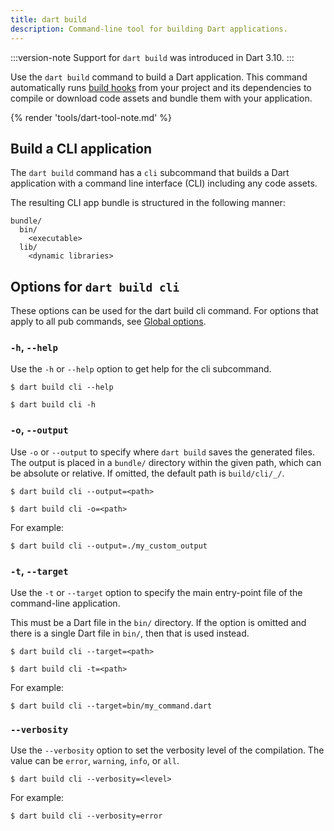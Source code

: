 ```yaml
---
title: dart build
description: Command-line tool for building Dart applications.
---
```

:::version-note
Support for `dart build` was introduced in Dart 3.10.
:::

Use the `dart build` command to build a Dart application.
This command automatically runs [build hooks](/tools/hooks) 
from your project and its dependencies to compile or download 
code assets and bundle them with your application.

{% render 'tools/dart-tool-note.md' %}

## Build a CLI application 

The `dart build` command has a `cli` subcommand that 
builds a Dart application with a command line interface (CLI)
including any code assets.

The resulting CLI app bundle is structured in the following manner:

```
bundle/
  bin/
    <executable>
  lib/
    <dynamic libraries>
```

## Options for `dart build cli`

These options can be used for the dart build cli command. 
For options that apply to all pub commands, see [Global options][].

### `-h`, `--help`

Use the `-h` or `--help` option to get help for the cli subcommand.

```console
$ dart build cli --help
```

```console
$ dart build cli -h
```


### `-o`, `--output`

Use `-o` or `--output` to specify where `dart build` saves 
the generated files. The output is placed in a `bundle/` directory 
within the given path, which can be absolute or relative. 
If omitted, the default path is `build/cli/_/`.

```console
$ dart build cli --output=<path>
```

```console
$ dart build cli -o=<path>
```

For example:
```console
$ dart build cli --output=./my_custom_output
```


### `-t`, `--target`

Use the `-t` or `--target` option to specify the main entry-point 
file of the command-line application.

This must be a Dart file in the `bin/` directory. 
If the option is omitted and there is a single 
Dart file in `bin/`, then that is used instead.

```console
$ dart build cli --target=<path>
```
```console
$ dart build cli -t=<path>
```

For example:
```console
$ dart build cli --target=bin/my_command.dart
```

### `--verbosity`

Use the `--verbosity` option to set the verbosity level of the 
compilation. The value can be `error`, `warning`, `info`, or `all`.

```console
$ dart build cli --verbosity=<level>
```

For example:
```console
$ dart build cli --verbosity=error
```


[Global options]: /tools/pub/cmd#global-options
